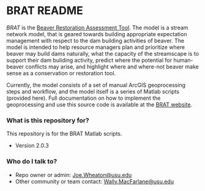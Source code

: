 # BRAT README #

*BRAT* is the [Beaver Restoration Assessment Tool](http://brat.joewheaton.org). The model is a stream network model, that is geared towards building appropriate expectation management with respect to the dam building activities of beaver. The model is intended to help resource managers plan and prioritize where beaver may build dams naturally, what the capacity of the streamscape is to support their dam buliding activity, predict where the potential for human-beaver conflicts may arise, and highlight where and where-not beaver make sense as a conservation or restoration tool. 

Currently, the model consists of a set of manual ArcGIS geoprocessing steps and workflow, and the model itself is a series of Matlab scripts (provided here). Full documentation on how to implement the geoprocessing and use this source code is available at the [BRAT website](http://brat.joewheaton.org).

### What is this repository for? ###
This repository is for the BRAT Matlab scripts.

* Version
2.0.3


### Who do I talk to? ###

* Repo owner or admin: Joe.Wheaton@usu.edu
* Other community or team contact: Wally.MacFarlane@usu.edu